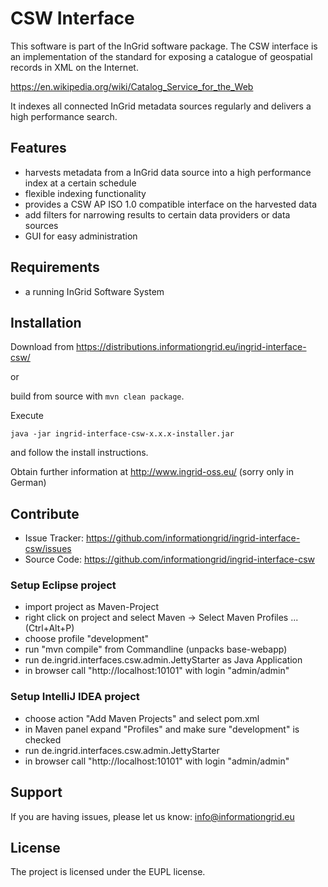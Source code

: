 CSW Interface
====================

This software is part of the InGrid software package. The CSW interface is an implementation of the standard for exposing a catalogue of geospatial records in XML on the Internet. 

https://en.wikipedia.org/wiki/Catalog_Service_for_the_Web

It indexes all connected InGrid metadata sources regularly and delivers a high performance search.

Features
--------

- harvests metadata from a InGrid data source into a high performance index at a certain schedule
- flexible indexing functionality
- provides a CSW AP ISO 1.0 compatible interface on the harvested data
- add filters for narrowing results to certain data providers or data sources
- GUI for easy administration


Requirements
-------------

- a running InGrid Software System

Installation
------------

Download from https://distributions.informationgrid.eu/ingrid-interface-csw/
 
or

build from source with `mvn clean package`.

Execute

```
java -jar ingrid-interface-csw-x.x.x-installer.jar
```

and follow the install instructions.

Obtain further information at http://www.ingrid-oss.eu/ (sorry only in German)


Contribute
----------

- Issue Tracker: https://github.com/informationgrid/ingrid-interface-csw/issues
- Source Code: https://github.com/informationgrid/ingrid-interface-csw
 
### Setup Eclipse project

* import project as Maven-Project
* right click on project and select Maven -> Select Maven Profiles ... (Ctrl+Alt+P)
* choose profile "development"
* run "mvn compile" from Commandline (unpacks base-webapp) 
* run de.ingrid.interfaces.csw.admin.JettyStarter as Java Application
* in browser call "http://localhost:10101" with login "admin/admin"

### Setup IntelliJ IDEA project

* choose action "Add Maven Projects" and select pom.xml
* in Maven panel expand "Profiles" and make sure "development" is checked
* run de.ingrid.interfaces.csw.admin.JettyStarter
* in browser call "http://localhost:10101" with login "admin/admin"

Support
-------

If you are having issues, please let us know: info@informationgrid.eu

License
-------

The project is licensed under the EUPL license.

